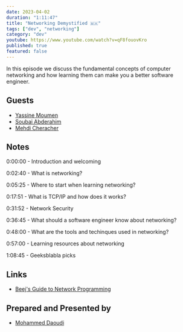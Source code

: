 ```yaml
---
date: 2023-04-02
duration: "1:11:47"
title: "Networking Demystified 🇲🇦"
tags: ["dev", "networking"]
category: "dev"
youtube: https://www.youtube.com/watch?v=qF8fouovKro
published: true
featured: false
---
```


In this episode we discuss the fundamental concepts of computer networking and how learning them can make you a better software engineer.

## Guests

- [Yassine Moumen](https://www.linkedin.com/in/yassine-moumen)
- [Soubai Abderahim](https://twitter.com/soub4i)
- [Mehdi Cheracher](https://twitter.com/Mehdi_Cheracher)

## Notes

0:00:00 - Introduction and welcoming

0:02:40 - What is networking?

0:05:25 - Where to start when learning networking?

0:17:51 - What is TCP/IP and how does it works?

0:31:52 - Network Security

0:36:45 - What should a software engineer know about networking?

0:48:00 - What are the tools and techinques used in networking?

0:57:00 - Learning resources about networking

1:08:45 - Geeksblabla picks

## Links

- [Beej's Guide to Network Programming](https://beej.us/guide/bgnet/)

## Prepared and Presented by

- [Mohammed Daoudi](https://twitter.com/MIduoad)
